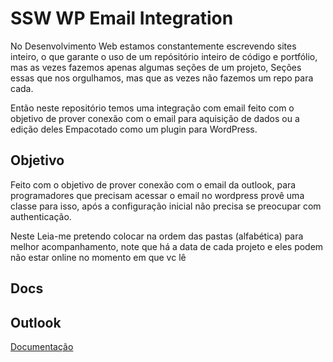 # SSW WP Email Integration
No Desenvolvimento Web estamos constantemente escrevendo sites inteiro, o que garante o uso de um repósitório inteiro de código e portfólio, mas as vezes fazemos apenas algumas seções de um projeto, Seções essas que nos orgulhamos, mas que as vezes não fazemos um repo para cada.

Então neste repositório temos uma integração com email feito com o objetivo de prover conexão com o email para aquisição de dados ou a edição deles
Empacotado como um plugin para WordPress.

## Objetivo
Feito com o objetivo de prover conexão com o email da outlook, para programadores que precisam acessar o email no wordpress provê uma classe para isso, após a configuração inicial não precisa se preocupar com authenticação.

Neste Leia-me pretendo colocar na ordem das pastas (alfabética) para melhor acompanhamento, note que há a data de cada projeto e eles podem não estar online no momento em que vc lê

## Docs

## Outlook
[Documentação](./outlook/outlook.md)

